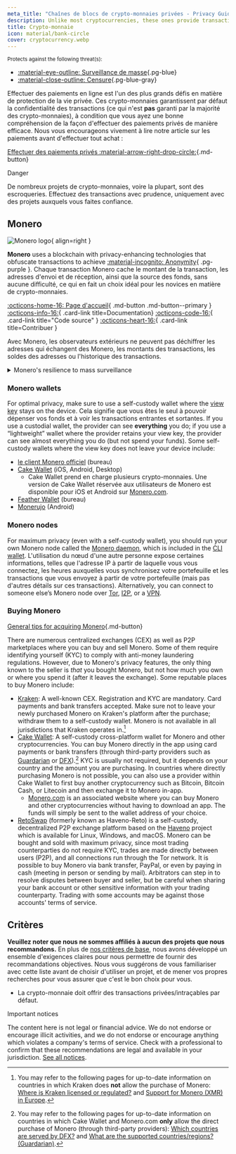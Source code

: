 ```yaml
---
meta_title: "Chaînes de blocs de crypto-monnaies privées - Privacy Guides"
description: Unlike most cryptocurrencies, these ones provide transaction privacy by default. Monero is our top choice for obfuscating transaction information.
title: Crypto-monnaie
icon: material/bank-circle
cover: cryptocurrency.webp
---
```


<small>Protects against the following threat(s):</small>

- [:material-eye-outline: Surveillance de masse](basics/common-threats.md#mass-surveillance-programs ""){.pg-blue}
- [:material-close-outline: Censure](basics/common-threats.md#avoiding-censorship ""){.pg-blue-gray}

Effectuer des paiements en ligne est l'un des plus grands défis en matière de protection de la vie privée. Ces crypto-monnaies garantissent par défaut la confidentialité des transactions (ce qui n'est **pas** garanti par la majorité des crypto-monnaies), à condition que vous ayez une bonne compréhension de la façon d'effectuer des paiements privés de manière efficace. Nous vous encourageons vivement à lire notre article sur les paiements avant d'effectuer tout achat :

[Effectuer des paiements privés :material-arrow-right-drop-circle:](advanced/payments.md ""){.md-button}

<div class="admonition danger" markdown>
<p class="admonition-title">Danger</p>

De nombreux projets de crypto-monnaies, voire la plupart, sont des escroqueries. Effectuez des transactions avec prudence, uniquement avec des projets auxquels vous faites confiance.

</div>

## Monero

<div class="admonition recommendation" markdown>

![Monero logo](assets/img/cryptocurrency/monero.svg){ align=right }

**Monero** uses a blockchain with privacy-enhancing technologies that obfuscate transactions to achieve [:material-incognito: Anonymity](basics/common-threats.md#anonymity-vs-privacy){ .pg-purple }. Chaque transaction Monero cache le montant de la transaction, les adresses d'envoi et de réception, ainsi que la source des fonds, sans aucune difficulté, ce qui en fait un choix idéal pour les novices en matière de crypto-monnaies.

[:octicons-home-16: Page d'accueil](https://getmonero.org){ .md-button .md-button--primary }
[:octicons-info-16:](https://getmonero.org/resources/user-guides){ .card-link title=Documentation}
[:octicons-code-16:](https://github.com/monero-project/monero){ .card-link title="Code source" }
[:octicons-heart-16:](https://getmonero.org/get-started/contributing){ .card-link title=Contribuer }

</details>

</div>

Avec Monero, les observateurs extérieurs ne peuvent pas déchiffrer les adresses qui échangent des Monero, les montants des transactions, les soldes des adresses ou l'historique des transactions.

<details class="info" markdown>
<summary>Monero's resilience to mass surveillance</summary>

In August 2021, CipherTrace [announced](https://web.archive.org/web/20240223224846/https://ciphertrace.com/enhanced-monero-tracing) enhanced Monero tracing capabilities for government agencies. Des publications publiques montrent que le Financial Crimes Enforcement Network du département du Trésor américain [a accordé une licence à](https://sam.gov/opp/d12cbe9afbb94ca68006d0f006d355ac/view) CipherTrace pour son "module Monero" à la fin de l'année 2022.

La confidentialité du graphe des transactions Monero est limitée par son cercle de signatures relativement petit, en particulier contre les attaques ciblées. Les caractéristiques de confidentialité de Monero ont également été [remises en question](https://web.archive.org/web/20180331203053/https://wired.com/story/monero-privacy) par certains chercheurs en sécurité, et un certain nombre de vulnérabilités graves ont été trouvées et corrigées dans le passé, de sorte que les affirmations faites par des organisations comme CipherTrace ne sont pas hors de question. S'il est peu probable qu'il existe des outils de surveillance de masse de Monero comme il en existe pour le Bitcoin et d'autres, il est certain que les outils de traçage facilitent les enquêtes ciblées.

En fin de compte, Monero est la crypto-monnaie la plus respectueuse de la vie privée, mais ses revendications en matière de confidentialité **n'ont pas** été prouvées de manière définitive. Plus de temps et de recherche sont nécessaires pour évaluer si le Monero est suffisamment résistant aux attaques pour toujours offrir une protection adéquate de la vie privée.

</details>

### Monero wallets

For optimal privacy, make sure to use a self-custody wallet where the [view key](https://getmonero.org/resources/moneropedia/viewkey.html) stays on the device. Cela signifie que vous êtes le seul à pouvoir dépenser vos fonds et à voir les transactions entrantes et sortantes. If you use a custodial wallet, the provider can see **everything** you do; if you use a “lightweight” wallet where the provider retains your view key, the provider can see almost everything you do (but not spend your funds). Some self-custody wallets where the view key does not leave your device include:

- [le client Monero officiel](https://getmonero.org/downloads) (bureau)
- [Cake Wallet](https://cakewallet.com) (iOS, Android, Desktop)
    - Cake Wallet prend en charge plusieurs crypto-monnaies. Une version de Cake Wallet réservée aux utilisateurs de Monero est disponible pour iOS et Android sur [Monero.com](https://monero.com).
- [Feather Wallet](https://featherwallet.org) (bureau)
- [Monerujo](https://monerujo.io) (Android)

### Monero nodes

For maximum privacy (even with a self-custody wallet), you should run your own Monero node called the [Monero daemon](https://docs.getmonero.org/interacting/monerod-reference), which is included in the [CLI wallet](https://getmonero.org/downloads/#cli). L'utilisation du nœud d'une autre personne expose certaines informations, telles que l'adresse IP à partir de laquelle vous vous connectez, les heures auxquelles vous synchronisez votre portefeuille et les transactions que vous envoyez à partir de votre portefeuille (mais pas d'autres détails sur ces transactions). Alternatively, you can connect to someone else’s Monero node over [Tor](alternative-networks.md#tor), [I2P](alternative-networks.md#i2p-the-invisible-internet-project), or a [VPN](vpn.md).

### Buying Monero

[General tips for acquiring Monero](advanced/payments.md#acquisition ""){.md-button}

There are numerous centralized exchanges (CEX) as well as P2P marketplaces where you can buy and sell Monero. Some of them require identifying yourself (KYC) to comply with anti-money laundering regulations. However, due to Monero's privacy features, the only thing known to the seller is *that* you bought Monero, but not how much you own or where you spend it (after it leaves the exchange). Some reputable places to buy Monero include:

- [Kraken](https://kraken.com): A well-known CEX. Registration and KYC are mandatory. Card payments and bank transfers accepted. Make sure not to leave your newly purchased Monero on Kraken's platform after the purchase; withdraw them to a self-custody wallet. Monero is not available in all jurisdictions that Kraken operates in.[^1]
- [Cake Wallet](https://cakewallet.com): A self-custody cross-platform wallet for Monero and other cryptocurrencies. You can buy Monero directly in the app using card payments or bank transfers (through third-party providers such as [Guardarian](https://guardarian.com) or [DFX](https://dfx.swiss)).[^2] KYC is usually not required, but it depends on your country and the amount you are purchasing. In countries where directly purchasing Monero is not possible, you can also use a provider within Cake Wallet to first buy another cryptocurrency such as Bitcoin, Bitcoin Cash, or Litecoin and then exchange it to Monero in-app.
    - [Monero.com](https://monero.com) is an associated website where you can buy Monero and other cryptocurrencies without having to download an app. The funds will simply be sent to the wallet address of your choice.
- [RetoSwap](https://retoswap.com) (formerly known as Haveno-Reto) is a self-custody, decentralized P2P exchange platform based on the [Haveno](https://haveno.exchange) project which is available for Linux, Windows, and macOS. Monero can be bought and sold with maximum privacy, since most trading counterparties do not require KYC, trades are made directly between users (P2P), and all connections run through the Tor network. It is possible to buy Monero via bank transfer, PayPal, or even by paying in cash (meeting in person or sending by mail). Arbitrators can step in to resolve disputes between buyer and seller, but be careful when sharing your bank account or other sensitive information with your trading counterparty. Trading with some accounts may be against those accounts' terms of service.

## Critères

**Veuillez noter que nous ne sommes affiliés à aucun des projets que nous recommandons.** En plus de [nos critères de base](about/criteria.md), nous avons développé un ensemble d'exigences claires pour nous permettre de fournir des recommandations objectives. Nous vous suggérons de vous familiariser avec cette liste avant de choisir d'utiliser un projet, et de mener vos propres recherches pour vous assurer que c'est le bon choix pour vous.

- La crypto-monnaie doit offrir des transactions privées/intraçables par défaut.

<div class="admonition tip" markdown>
<p class="admonition-title">Important notices</p>

The content here is not legal or financial advice. We do not endorse or encourage illicit activities, and we do not endorse or encourage anything which violates a company's terms of service. Check with a professional to confirm that these recommendations are legal and available in your jurisdiction. [See all notices](about/notices.md).

</div>

[^1]: You may refer to the following pages for up-to-date information on countries in which Kraken does **not** allow the purchase of Monero: [Where is Kraken licensed or regulated?](https://support.kraken.com/hc/en-us/articles/where-is-kraken-licensed-or-regulated) and [Support for Monero (XMR) in Europe](https://support.kraken.com/hc/en-us/articles/support-for-monero-xmr-in-europe).
[^2]: You may refer to the following pages for up-to-date information on countries in which Cake Wallet and Monero.com **only** allow the direct purchase of Monero (through third-party providers): [Which countries are served by DFX?](https://docs.dfx.swiss/en/faq.html#which-countries-are-served-by-dfx) and [What are the supported countries/regions? (Guardarian)](https://guardarian.freshdesk.com/support/solutions/articles/80001151826-what-are-the-supported-countries-regions).
